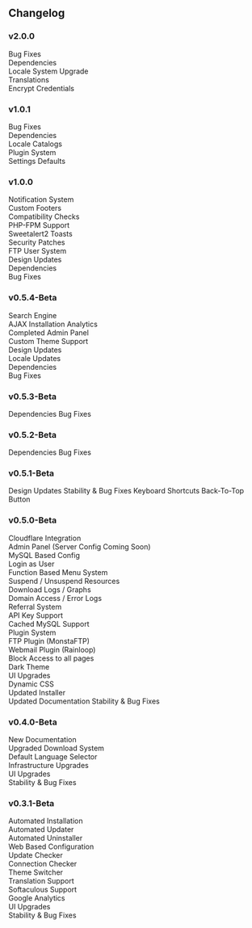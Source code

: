 ## Changelog

### v2.0.0
Bug Fixes<br>
Dependencies<br>
Locale System Upgrade<br>
Translations<br>
Encrypt Credentials

### v1.0.1
Bug Fixes<br>
Dependencies<br>
Locale Catalogs<br>
Plugin System<br>
Settings Defaults

### v1.0.0
Notification System<br>
Custom Footers<br>
Compatibility Checks<br>
PHP-FPM Support<br>
Sweetalert2 Toasts<br>
Security Patches<br>
FTP User System<br>
Design Updates<br>
Dependencies<br>
Bug Fixes<br>

### v0.5.4-Beta
Search Engine<br>
AJAX Installation Analytics<br>
Completed Admin Panel<br>
Custom Theme Support<br>
Design Updates<br>
Locale Updates<br>
Dependencies<br>
Bug Fixes<br>

### v0.5.3-Beta
Dependencies
Bug Fixes

### v0.5.2-Beta
Dependencies
Bug Fixes

### v0.5.1-Beta
Design Updates
Stability & Bug Fixes
Keyboard Shortcuts
Back-To-Top Button

### v0.5.0-Beta
Cloudflare Integration  
Admin Panel (Server Config Coming Soon)  
MySQL Based Config  
Login as User  
Function Based Menu System  
Suspend / Unsuspend Resources  
Download Logs / Graphs  
Domain Access / Error Logs  
Referral System  
API Key Support  
Cached MySQL Support  
Plugin System  
FTP Plugin (MonstaFTP)  
Webmail Plugin (Rainloop)  
Block Access to all pages  
Dark Theme  
UI Upgrades  
Dynamic CSS  
Updated Installer  
Updated Documentation
Stability & Bug Fixes  

### v0.4.0-Beta

New Documentation  
Upgraded Download System  
Default Language Selector  
Infrastructure Upgrades  
UI Upgrades  
Stability & Bug Fixes  

### v0.3.1-Beta

Automated Installation  
Automated Updater  
Automated Uninstaller  
Web Based Configuration  
Update Checker  
Connection Checker  
Theme Switcher  
Translation Support  
Softaculous Support  
Google Analytics  
UI Upgrades  
Stability & Bug Fixes  
